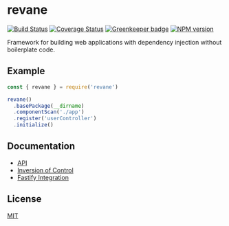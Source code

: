 # revane

[![Build Status](https://travis-ci.org/SerayaEryn/revane.svg?branch=master)](https://travis-ci.org/SerayaEryn/revane)
[![Coverage Status](https://coveralls.io/repos/github/SerayaEryn/revane/badge.svg?branch=master)](https://coveralls.io/github/SerayaEryn/revane?branch=master) [![Greenkeeper badge](https://badges.greenkeeper.io/SerayaEryn/revane.svg)](https://greenkeeper.io/)
[![NPM version](https://img.shields.io/npm/v/revane.svg?style=flat)](https://www.npmjs.com/package/revane)

Framework for building web applications with dependency injection without boilerplate code.

## Example

```js
const { revane } = require('revane')

revane()
  .basePackage(__dirname)
  .componentScan('./app')
  .register('userController')
  .initialize()
```

## Documentation

* [API](https://github.com/SerayaEryn/revane/blob/master/docs/API.md)
* [Inversion of Control](https://github.com/SerayaEryn/revane/blob/master/docs/InversionOfControl.md)
* [Fastify Integration](https://github.com/SerayaEryn/revane/blob/master/docs/FastifyIntegration.md)

## License

[MIT](./LICENSE)